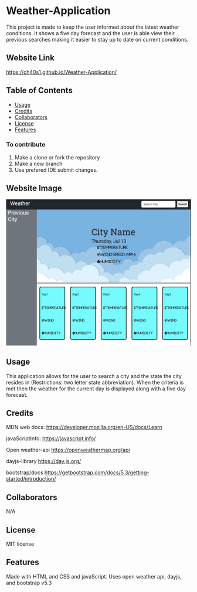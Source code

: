 # Weather-Application
This project is made to keep the user informed about the latest weather conditions. It shows a five day forecast and the user is able view their previous searches making it easier to stay up to date on current conditions.

## Website Link 
https://ch40s1.github.io/Weather-Application/

## Table of Contents
* [Usage](#usage)
* [Credits](#credits)
* [Collaborators](#collaborators)
* [License](#license)
* [Features](#features)

### To contribute
1. Make a clone or fork the repository
2. Make a new branch 
3. Use prefered IDE submit changes.


## Website Image  

  ![(Weather-app)](./assets/Screenshot%202023-07-13%20at%201.53.05%20PM.png)

## Usage
This application allows for the user to search a city and the state the city resides in (Restrictions: two letter state abbreviation). When the criteria is met then the weather for the current day is displayed along with a five day forecast.

## Credits
MDN web docs:
https://developer.mozilla.org/en-US/docs/Learn

javaScriptInfo: 
https://javascript.info/

Open weather-api
https://openweathermap.org/api

dayjs-library
https://day.js.org/

bootstrap/docs
https://getbootstrap.com/docs/5.3/getting-started/introduction/


## Collaborators
N/A

## License
MIT license

## Features
Made with HTML and CSS and javaScript.
Uses open weather api, dayjs, and bootstrap v5.3